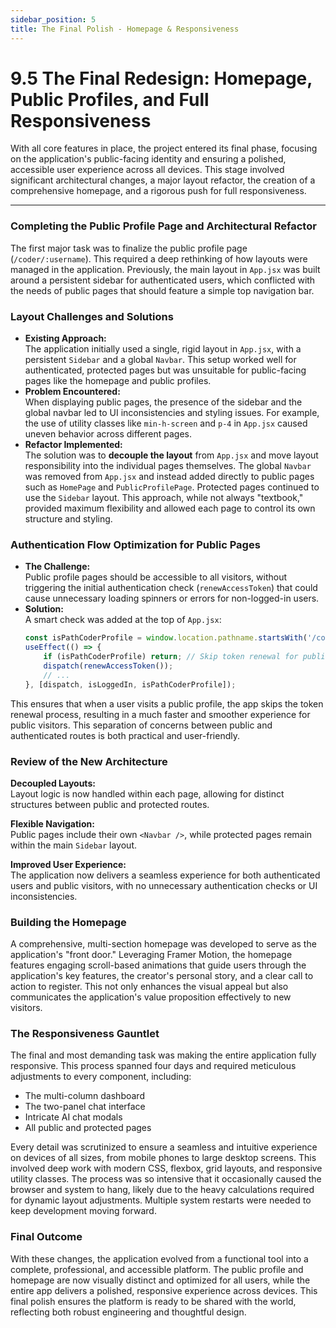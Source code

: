 ```yaml
---
sidebar_position: 5
title: The Final Polish - Homepage & Responsiveness
---
```


# 9.5 The Final Redesign: Homepage, Public Profiles, and Full Responsiveness

With all core features in place, the project entered its final phase, focusing on the application's public-facing identity and ensuring a polished, accessible user experience across all devices. This stage involved significant architectural changes, a major layout refactor, the creation of a comprehensive homepage, and a rigorous push for full responsiveness.

---

### Completing the Public Profile Page and Architectural Refactor

The first major task was to finalize the public profile page (`/coder/:username`). This required a deep rethinking of how layouts were managed in the application. Previously, the main layout in `App.jsx` was built around a persistent sidebar for authenticated users, which conflicted with the needs of public pages that should feature a simple top navigation bar.

### Layout Challenges and Solutions

- **Existing Approach:**  
  The application initially used a single, rigid layout in `App.jsx`, with a persistent `Sidebar` and a global `Navbar`. This setup worked well for authenticated, protected pages but was unsuitable for public-facing pages like the homepage and public profiles.
- **Problem Encountered:**  
  When displaying public pages, the presence of the sidebar and the global navbar led to UI inconsistencies and styling issues. For example, the use of utility classes like `min-h-screen` and `p-4` in `App.jsx` caused uneven behavior across different pages.
- **Refactor Implemented:**  
  The solution was to **decouple the layout** from `App.jsx` and move layout responsibility into the individual pages themselves. The global `Navbar` was removed from `App.jsx` and instead added directly to public pages such as `HomePage` and `PublicProfilePage`. Protected pages continued to use the `Sidebar` layout. This approach, while not always "textbook," provided maximum flexibility and allowed each page to control its own structure and styling.

### Authentication Flow Optimization for Public Pages

- **The Challenge:**  
  Public profile pages should be accessible to all visitors, without triggering the initial authentication check (`renewAccessToken`) that could cause unnecessary loading spinners or errors for non-logged-in users.
- **Solution:**  
  A smart check was added at the top of `App.jsx`:
  ```js
  const isPathCoderProfile = window.location.pathname.startsWith('/coder');
  useEffect(() => {
      if (isPathCoderProfile) return; // Skip token renewal for public profiles
      dispatch(renewAccessToken());
      // ...
  }, [dispatch, isLoggedIn, isPathCoderProfile]);
  ```

This ensures that when a user visits a public profile, the app skips the token renewal process, resulting in a much faster and smoother experience for public visitors. This separation of concerns between public and authenticated routes is both practical and user-friendly.

### Review of the New Architecture

**Decoupled Layouts:**  
Layout logic is now handled within each page, allowing for distinct structures between public and protected routes.

**Flexible Navigation:**  
Public pages include their own `<Navbar />`, while protected pages remain within the main `Sidebar` layout.

**Improved User Experience:**  
The application now delivers a seamless experience for both authenticated users and public visitors, with no unnecessary authentication checks or UI inconsistencies.

### Building the Homepage

A comprehensive, multi-section homepage was developed to serve as the application's "front door." Leveraging Framer Motion, the homepage features engaging scroll-based animations that guide users through the application's key features, the creator's personal story, and a clear call to action to register. This not only enhances the visual appeal but also communicates the application's value proposition effectively to new visitors.

### The Responsiveness Gauntlet

The final and most demanding task was making the entire application fully responsive. This process spanned four days and required meticulous adjustments to every component, including:

- The multi-column dashboard
- The two-panel chat interface
- Intricate AI chat modals
- All public and protected pages

Every detail was scrutinized to ensure a seamless and intuitive experience on devices of all sizes, from mobile phones to large desktop screens. This involved deep work with modern CSS, flexbox, grid layouts, and responsive utility classes. The process was so intensive that it occasionally caused the browser and system to hang, likely due to the heavy calculations required for dynamic layout adjustments. Multiple system restarts were needed to keep development moving forward.

### Final Outcome

With these changes, the application evolved from a functional tool into a complete, professional, and accessible platform. The public profile and homepage are now visually distinct and optimized for all users, while the entire app delivers a polished, responsive experience across devices. This final polish ensures the platform is ready to be shared with the world, reflecting both robust engineering and thoughtful design.